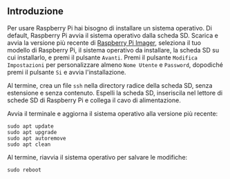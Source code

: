 ## Introduzione

Per usare Raspberry Pi hai bisogno di installare un sistema operativo.
Di default, Raspberry Pi avvia il sistema operativo dalla scheda SD.
Scarica e avvia la versione più recente di [Raspberry Pi Imager](https://www.raspberrypi.com/software/), seleziona il tuo modello di Raspberry Pi, il sistema operativo da installare, la scheda SD su cui installarlo, e premi il pulsante `Avanti`.
Premi il pulsante `Modifica Impostazioni` per personalizzare almeno `Nome Utente` e `Password`, dopodiché premi il pulsante `Si` e avvia l'installazione.

Al termine, crea un file `ssh` nella directory radice della scheda SD, senza estensione e senza contenuto.
Espelli la scheda SD, inseriscila nel lettore di schede SD di Raspberry Pi e collega il cavo di alimentazione.

Avvia il terminale e aggiorna il sistema operativo alla versione più recente:
```
sudo apt update
sudo apt upgrade
sudo apt autoremove
sudo apt clean
```

Al termine, riavvia il sistema operativo per salvare le modifiche:
```
sudo reboot
```
